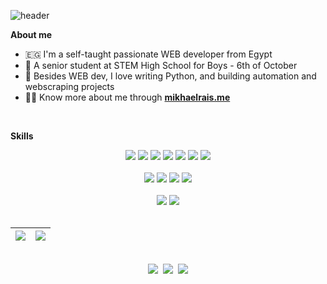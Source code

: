 <!-- - 👋 Hi, I’m @MikhaelMounay. A senior at STEM High School for Boys - 6th of October
- 👀 I’m interested in Computer Science (mostly Web Development and Software Engineering)
- 🌱 I’m currently learning JS frameworks (Vue JS & Nuxt JS) / Machine Learning
- 📫 You can to reach me on [email](mailto:mikhaelmounay@gmail.com) / [facebook](https://www.facebook.com/mikhael.mounay.75) -->
<!-- - 💞️ I’m looking to collaborate on ... -->

<!---
MikhaelMounay/MikhaelMounay is a ✨ special ✨ repository because its `README.md` (this file) appears on your GitHub profile.
You can click the Preview link to take a look at your changes.
--->



<!-- <h1 align="center">Hello, I'm Mikhael</h1> -->

![header](https://capsule-render.vercel.app/api?type=soft&color=timeAuto&fontColor=timeAuto&text=Hi%20there%20👋,%20I'm%20Mikhael%20😁&fontSize=40&fontAlignY=55)

<!-- I'm a self-taught passionate WEB developer from Egypt :egypt: -->

**About me**
 - :egypt: I'm a self-taught passionate WEB developer from Egypt
 - :school: A senior student at STEM High School for Boys - 6th of October
 - :snake: Besides WEB dev, I love writing Python, and building automation and webscraping projects
 - :raising_hand_man: Know more about me through [**mikhaelrais.me**](https://mikhaelrais.me/)
<br>

**Skills**

<!-- ![HTML](https://img.shields.io/badge/-HTML-E34F26?logo=HTML5&logoColor=white&style=flat)
![CSS](https://img.shields.io/badge/-CSS-1572B6?logo=CSS3&logoColor=white&style=flat)
![JavaScript](https://img.shields.io/badge/-JavaScript-F7DF1E?logo=JavaScript&logoColor=white&style=flat)
![Node.js](https://img.shields.io/badge/-Node.js-339933?logo=Node.js&logoColor=white&style=flat)
![Sass](https://img.shields.io/badge/-Sass-CC6699?logo=Sass&logoColor=white&style=flat)
![Vue.js](https://img.shields.io/badge/-Vue.js-4FC08D?logo=Vue.js&logoColor=white&style=flat)
<br>

![Kotlin](https://img.shields.io/badge/-Kotlin-7F52FF?logo=Kotlin&logoColor=white&style=flat)
![Android](https://img.shields.io/badge/-Android-3DDC84?logo=Android&logoColor=white&style=flat)
![Dart](https://img.shields.io/badge/-Dart-0175C2?logo=Dart&logoColor=white&style=flat)
![Flutter](https://img.shields.io/badge/-Flutter-02569B?logo=Flutter&logoColor=white&style=flat)
<br>

![Python](https://img.shields.io/badge/-Python-3776AB?logo=Python&logoColor=white&style=flat)
![C++](https://img.shields.io/badge/-C%2B%2B-00599C?logo=C%2B%2B&logoColor=white&style=flat) -->

<div align="center">
 <img src="https://img.shields.io/badge/-HTML5-E34F26?logo=HTML5&logoColor=white&style=flat"> <img src="https://img.shields.io/badge/-CSS3-1572B6?logo=CSS3&logoColor=white&style=flat"> <img src="https://img.shields.io/badge/-JavaScript-F7DF1E?logo=JavaScript&logoColor=white&style=flat"> <img src="https://img.shields.io/badge/-Bootstrap-7952B3?logo=Bootstrap&logoColor=white&style=flat"> <img src="https://img.shields.io/badge/-Node.js-339933?logo=Node.js&logoColor=white&style=flat"> <img src="https://img.shields.io/badge/-Sass-CC6699?logo=Sass&logoColor=white&style=flat"> <img src="https://img.shields.io/badge/-Vue.js-4FC08D?logo=Vue.js&logoColor=white&style=flat">
</div>
<br>

<div align="center">
 <img src="https://img.shields.io/badge/-Kotlin-7F52FF?logo=Kotlin&logoColor=white&style=flat"> <img src="https://img.shields.io/badge/-Android-3DDC84?logo=Android&logoColor=white&style=flat"> <img src="https://img.shields.io/badge/-Dart-0175C2?logo=Dart&logoColor=white&style=flat"> <img src="https://img.shields.io/badge/-Flutter-02569B?logo=Flutter&logoColor=white&style=flat">
</div>
<br>

<div align="center">
 <img src="https://img.shields.io/badge/-Python-3776AB?logo=Python&logoColor=white&style=flat"> <img src="https://img.shields.io/badge/-C%2B%2B-00599C?logo=C%2B%2B&logoColor=white&style=flat">
</div>

<!-- GitHub Stats -->

<br>

| <a href="https://github.com/MikhaelMounay?tab=repositories"><img align="center" src="https://github-readme-stats.vercel.app/api?username=MikhaelMounay&show_icons=true&theme=transparent&hide_border=true" /></a> | <a href="https://github.com/MikhaelMounay?tab=repositories"><img align="center" src="https://github-readme-stats.vercel.app/api/top-langs/?username=MikhaelMounay&layout=compact&show_icons=true&theme=transparent&hide_border=true" /></a> |
| ------------- | ------------- |

<br>

<!-- Contact -->

<div align="center">
 <a href="https://www.linkedin.com/in/mikhaelmounay/"><img src="https://img.shields.io/badge/-Mikhael%20Mounay-0A66C2?logo=LinkedIn&logoColor=0A66C2&style=social"></a>&nbsp; <a href="https://www.facebook.com/mikhael.mounay.75"><img src="https://img.shields.io/badge/-Mikhael%20Mounay-1877F2?logo=Facebook&logoColor=1877F2&style=social"></a>&nbsp; <a href="https://t.me/MikhaelMounay"><img src="https://img.shields.io/badge/-MikhaelMounay-26A5E4?logo=Telegram&logoColor=26A5E4&style=social"></a>
</div>
<br>
